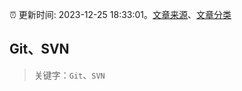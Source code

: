 :alarm_clock: 更新时间: 2023-12-25 18:33:01。[文章来源](/README.md)、[文章分类](/TAGS.md)

## Git、SVN


> 关键字：`Git`、`SVN`



